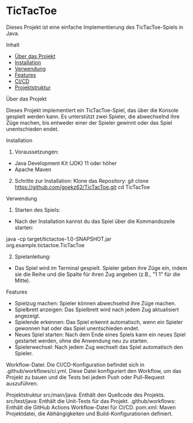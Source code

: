 # TicTacToe

Dieses Projekt ist eine einfache Implementierung des TicTacToe-Spiels in Java.

Inhalt

- [Über das Projekt](#über-das-projekt)
- [Installation](#installation)
- [Verwendung](#verwendung)
- [Features](#features)
- [CI/CD](#cicd)
- [Projektstruktur](#projektstruktur)

Über das Projekt

Dieses Projekt implementiert ein TicTacToe-Spiel, das über die Konsole gespielt werden kann. Es unterstützt zwei Spieler, die abwechselnd ihre Züge machen, bis entweder einer der Spieler gewinnt oder das Spiel unentschieden endet.

Installation

1. Voraussetzungen:
- Java Development Kit (JDK) 11 oder höher
- Apache Maven

2.  Schritte zur Installation:
Klone das Repository:
git clone https://github.com/goekz62/TicTacToe.git
cd TicTacToe

Verwendung

1. Starten des Spiels:
- Nach der Installation kannst du das Spiel über die Kommandozeile starten:

java -cp target/tictactoe-1.0-SNAPSHOT.jar org.example.tictactoe.TicTacToe

2. Spielanleitung:
- Das Spiel wird im Terminal gespielt. Spieler geben ihre Züge ein, indem sie die Reihe und die Spalte für ihren Zug angeben (z.B., "1 1" für die Mitte).

Features

- Spielzug machen: Spieler können abwechselnd ihre Züge machen.
- Spielbrett anzeigen: Das Spielbrett wird nach jedem Zug aktualisiert angezeigt.
- Spielende erkennen: Das Spiel erkennt automatisch, wenn ein Spieler gewonnen hat oder das Spiel unentschieden endet.
- Neues Spiel starten: Nach dem Ende eines Spiels kann ein neues Spiel gestartet werden, ohne die Anwendung neu zu starten.
- Spielerwechsel: Nach jedem Zug wechselt das Spiel automatisch den Spieler.

Workflow-Datei:
Die CI/CD-Konfiguration befindet sich in .github/workflows/ci.yml. Diese Datei konfiguriert den Workflow, um das Projekt zu bauen und die Tests bei jedem Push oder Pull-Request auszuführen.

Projektstruktur
src/main/java: Enthält den Quellcode des Projekts.
src/test/java: Enthält die Unit-Tests für das Projekt.
.github/workflows: Enthält die GitHub Actions Workflow-Datei für CI/CD.
pom.xml: Maven Projektdatei, die Abhängigkeiten und Build-Konfigurationen definiert.
